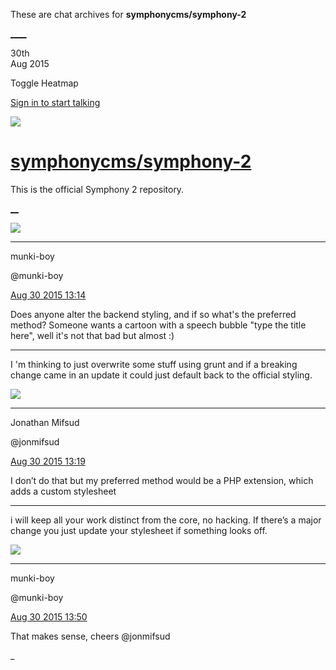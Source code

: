 These are chat archives for **symphonycms/symphony-2**

[__](/symphonycms/symphony-2/archives/2015/08/31)[__](/symphonycms/symphony-2/archives/2015/08/29)

30th  
Aug 2015

Toggle Heatmap

[Sign in to start talking](/login?action=login&button=archive-login)

![](https://avatars-02.gitter.im/group/iv/3/57542c45c43b8c601977197e?s=48)

#  [symphonycms/symphony-2](/symphonycms/symphony-2)

This is the official Symphony 2 repository.

[ __](/orgs/symphonycms/rooms "More symphonycms rooms")

![](https://avatars1.githubusercontent.com/u/4517581?v=3&s=30)

____

munki-boy

@munki-boy

[Aug 30 2015
13:14](https://gitter.im/symphonycms/symphony-2?at=55e301c93d8fc2d12eaa530f)

Does anyone alter the backend styling, and if so what's the preferred method?
Someone wants a cartoon with a speech bubble "type the title here", well it's
not that bad but almost :)

____

I 'm thinking to just overwrite some stuff using grunt and if a breaking
change came in an update it could just default back to the official styling.

![](https://avatars1.githubusercontent.com/u/859775?v=3&s=30)

____

Jonathan Mifsud

@jonmifsud

[Aug 30 2015
13:19](https://gitter.im/symphonycms/symphony-2?at=55e302c76d5732de5b771b9c)

I don’t do that but my preferred method would be a PHP extension, which adds a
custom stylesheet

____

i will keep all your work distinct from the core, no hacking. If there’s a
major change you just update your stylesheet if something looks off.

![](https://avatars1.githubusercontent.com/u/4517581?v=3&s=30)

____

munki-boy

@munki-boy

[Aug 30 2015
13:50](https://gitter.im/symphonycms/symphony-2?at=55e30a273dbd5ab9704fddd8)

That makes sense, cheers @jonmifsud

_

